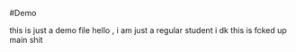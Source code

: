 #Demo

this is just a demo file 
hello , i am just a regular student
i dk this is fcked up main shit